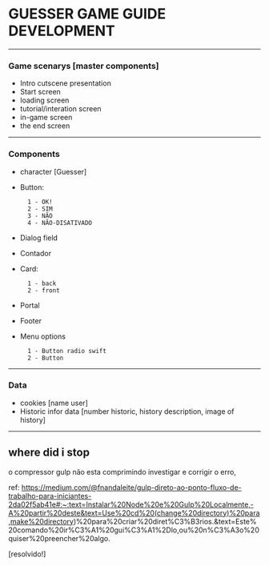 # GUESSER GAME GUIDE DEVELOPMENT
---

### Game scenarys [master components]
- Intro cutscene presentation
- Start screen
- loading screen
- tutorial/interation screen
- in-game screen
- the end screen

---

### Components
- character [Guesser]
- Button: 
        
        1 - OK! 
        2 - SIM 
        3 - NÃO 
        4 - NÃO-DISATIVADO

- Dialog field
- Contador
- Card:

        1 - back
        2 - front
- Portal        
- Footer 
- Menu options
    
        1 - Button radio swift
        2 - Button 

---

### Data
- cookies [name user]
- Historic infor data [number historic, history description, image of history]

---

## where did i stop

o compressor gulp não esta comprimindo 
investigar e corrigir o erro,

ref: https://medium.com/@fnandaleite/gulp-direto-ao-ponto-fluxo-de-trabalho-para-iniciantes-2da02f5ab41e#:~:text=Instalar%20Node%20e%20Gulp%20Localmente,-A%20partir%20deste&text=Use%20cd%20(change%20directory)%20para,make%20directory)%20para%20criar%20diret%C3%B3rios.&text=Este%20comando%20ir%C3%A1%20gui%C3%A1%2Dlo,ou%20n%C3%A3o%20quiser%20preencher%20algo.

[resolvido!]